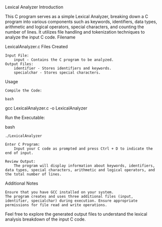 Lexical Analyzer
Introduction

This C program serves as a simple Lexical Analyzer, breaking down a C program into various components such as keywords, identifiers, data types, arithmetic and logical operators, special characters, and counting the number of lines. It utilizes file handling and tokenization techniques to analyze the input C code.
Filename

LexicalAnalyzer.c
Files Created

    Input File:
        input - Contains the C program to be analyzed.
    Output Files:
        identifier - Stores identifiers and keywords.
        specialchar - Stores special characters.

Usage

    Compile the Code:

    bash

gcc LexicalAnalyzer.c -o LexicalAnalyzer

Run the Executable:

bash

    ./LexicalAnalyzer

    Enter C Program:
        Input your C code as prompted and press Ctrl + D to indicate the end of input.

    Review Output:
        The program will display information about keywords, identifiers, data types, special characters, arithmetic and logical operators, and the total number of lines.

Additional Notes

    Ensure that you have GCC installed on your system.
    The program creates and uses three additional files (input, identifier, specialchar) during execution. Ensure appropriate permissions for file read and write operations.

Feel free to explore the generated output files to understand the lexical analysis breakdown of the input C code.
